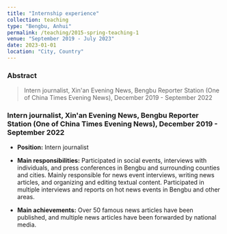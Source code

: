 ```yaml
---
title: "Internship experience"
collection: teaching
type: "Bengbu, Anhui"
permalink: /teaching/2015-spring-teaching-1
venue: "September 2019 - July 2023"
date: 2023-01-01
location: "City, Country"
---
```

### Abstract
> Intern journalist, Xin'an Evening News, Bengbu Reporter Station (One of China Times Evening News), December 2019 - September 2022

### Intern journalist, Xin'an Evening News, Bengbu Reporter Station (One of China Times Evening News), December 2019 - September 2022

* **Position:** Intern journalist

* **Main responsibilities:** Participated in social events, interviews with individuals, and press conferences in Bengbu and surrounding counties and cities. Mainly responsible for news event interviews, writing news articles, and organizing and editing textual content. Participated in multiple interviews and reports on hot news events in Bengbu and other areas.

* **Main achievements:** Over 50 famous news articles have been published, and multiple news articles have been forwarded by national media.
